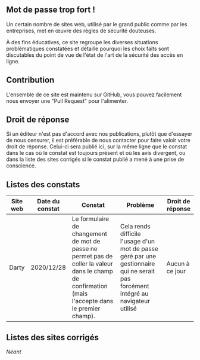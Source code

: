 ## Mot de passe trop fort !

Un certain nombre de sites web, utilisé par le grand public comme par les entreprises, met en œuvre des règles de sécurité douteuses.

À des fins éducatives, ce site regroupe les diverses situations problématiques constatées et détaille pourquoi les choix faits sont discutables du point de vue de l'état de l'art de la sécurité des accès en ligne.

## Contribution

L'ensemble de ce site est maintenu sur GitHub, vous pouvez facilement nous envoyer une "Pull Request" pour l'alimenter.

## Droit de réponse

Si un éditeur n'est pas d'accord avec nos publications, plutôt que d'essayer de nous censurer, il est préférable de nous contacter pour faire valoir votre droit de réponse. Celui-ci sera publié ici, sur la même ligne que le constat dans le cas où le constat est toujours présent et où les avis divergent, ou dans la liste des sites corrigés si le constat publié a mené à une prise de conscience.

## Listes des constats

| Site web        | Date du constat        | Constat                   | Problème               | Droit de réponse        |
| --------------- | ---------------------- | ------------------------- | ---------------------- | ----------------------- |
| Darty | 2020/12/28 | Le formulaire de changement de mot de passe ne permet pas de coller la valeur dans le champ de confirmation (mais l'accepte dans le premier champ). | Cela rends difficile l'usage d'un mot de passe géré par une gestionnaire qui ne serait pas forcément intégré au navigateur utilisé | Aucun à ce jour |

## Listes des sites corrigés

_Néant_
